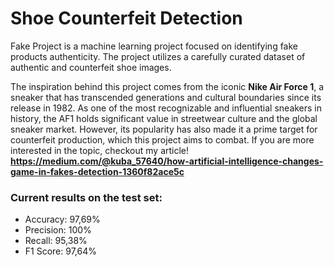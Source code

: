 # Shoe Counterfeit Detection

Fake Project is a machine learning project focused on identifying fake products authenticity. 
The project utilizes a carefully curated dataset of authentic and counterfeit shoe images.

The inspiration behind this project comes from the iconic **Nike Air Force 1**,
a sneaker that has transcended generations and cultural boundaries since its release in 1982.
As one of the most recognizable and influential sneakers in history,
the AF1 holds significant value in streetwear culture and the global sneaker market.
However, its popularity has also made it a prime target for counterfeit production, which this project aims to combat.
If you are more interested in the topic, checkout my article!
**https://medium.com/@kuba_57640/how-artificial-intelligence-changes-game-in-fakes-detection-1360f82ace5c**

### Current results on the test set:
- Accuracy: 97,69%
- Precision: 100%
- Recall: 95,38%
- F1 Score: 97,64%